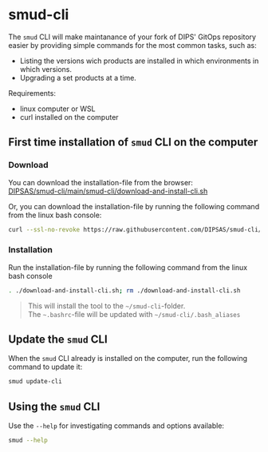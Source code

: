 # smud-cli

The `smud` CLI will make maintanance of your fork of DIPS' GitOps repository easier by providing simple commands for the most common tasks, such as:
- Listing the versions wich products are installed in which environments in which versions.
- Upgrading a set products at a time.

Requirements:
* linux computer or WSL
* curl installed on the computer 

## First time installation of `smud` CLI on the computer 

### Download
You can download the installation-file from the browser:  
[DIPSAS/smud-cli/main/smud-cli/download-and-install-cli.sh](https://raw.githubusercontent.com/DIPSAS/smud-cli/main/smud-cli/download-and-install-cli.sh?token=GHSAT0AAAAAACKWMYRR6QHMHCVDJ4U4MVQ2ZK7YO7Q)

Or, you can download the installation-file by running the following command from the linux bash console: 
```sh
curl --ssl-no-revoke https://raw.githubusercontent.com/DIPSAS/smud-cli/main/smud-cli/download-and-install-cli.sh?token=GHSAT0AAAAAACKWMYRR6QHMHCVDJ4U4MVQ2ZK7YO7Q -o download-and-install-cli.sh
```


### Installation
Run the installation-file by running the following command from the linux bash console

```sh
. ./download-and-install-cli.sh; rm ./download-and-install-cli.sh
```

> This will install the tool to the `~/smud-cli`-folder.  
> The `~.bashrc`-file will be updated with `~/smud-cli/.bash_aliases`

## Update the `smud` CLI 
When the `smud` CLI already is installed on the computer, run the following command to update it:
```sh
smud update-cli
```

## Using the `smud` CLI

Use the `--help` for investigating commands and options available:
```sh
smud --help
```
